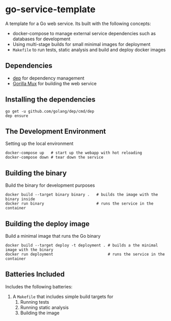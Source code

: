 # go-service-template

A template for a Go web service. Its built with the following concepts:

- docker-compose to manage external service dependencies such as databases for development
- Using multi-stage builds for small minimal images for deployment
- `Makefile` to run tests, static analysis and build and deploy docker images

## Dependencies

- [dep](https://github.com/golang/dep) for dependency management
- [Gorilla Mux](https://github.com/gorilla/mux) for building the web service

## Installing the dependencies

```
go get -u github.com/golang/dep/cmd/dep
dep ensure
```

## The Development Environment

Setting up the local environment

```
docker-compose up   # start up the webapp with hot reloading
docker-compose down # tear down the service
```

## Building the binary

Build the binary for development purposes

```
docker build --target binary binary .   # builds the image with the binary inside
docker run binary                       # runs the service in the container
```

## Building the deploy image

Build a minimal image that runs the Go binary

```
docker build --target deploy -t deployment . # builds a the minimal image with the binary
docker run deployment                        # runs the service in the container
```

## Batteries Included

Includes the following batteries:

1. A `Makefile` that includes simple build targets for
    1. Running tests
    1. Running static analysis
    1. Building the image
